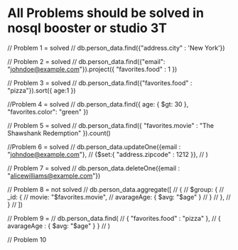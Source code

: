 # All Problems should be solved in nosql booster or studio 3T

// Problem 1 = solved
// db.person_data.find({"address.city" : 'New York'})

// Problem 2 = solved
// db.person_data.find({"email": "johndoe@example.com"}).project({ "favorites.food" : 1 })

// Problem 3 = solved
// db.person_data.find({"favorites.food" : "pizza"}).sort({ age:1 })

//Problem 4 = solved
// db.person_data.find({ age: { $gt: 30 }, "favorites.color": "green" })

// Problem 5 = solved
// db.person_data.find({ "favorites.movie" : "The Shawshank Redemption" }).count()

//Problem 6 = solved
// db.person_data.updateOne({email : "johndoe@example.com"},
// {$set:{ "address.zipcode" : 1212 }},
// )

// Problem 7 = solved
// db.person_data.deleteOne({email : "alicewilliams@example.com"})

// Problem 8 = not solved
// db.person_data.aggregate([
// {
// $group: {
// _id: {
// movie: "$favorites.movie",
// avarageAge: { $avg: "$age" }
// }
// },
// }
// ])

// Problem 9 =
// db.person_data.find(
// { "favorites.food" : "pizza" },
// { avarageAge : { $avg: "$age" } }
// )

// Problem 10
